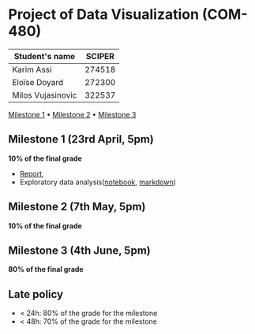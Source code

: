 # Project of Data Visualization (COM-480)

| Student's name | SCIPER |
| -------------- | ------ |
| Karim Assi | 274518 |
| Eloïse Doyard | 272300 |
| Milos Vujasinovic | 322537 |

[Milestone 1](milestones/milestone1.md) • [Milestone 2](#milestone-2) • [Milestone 3](#milestone-3)

## Milestone 1 (23rd April, 5pm)

**10% of the final grade**

- [Report](milestones/milestone1.md), 
- Exploratory data analysis([notebook](milestones/eda.ipynb), [markdown](milestones/eda.md))

## Milestone 2 (7th May, 5pm)

**10% of the final grade**


## Milestone 3 (4th June, 5pm)

**80% of the final grade**


## Late policy

- < 24h: 80% of the grade for the milestone
- < 48h: 70% of the grade for the milestone
